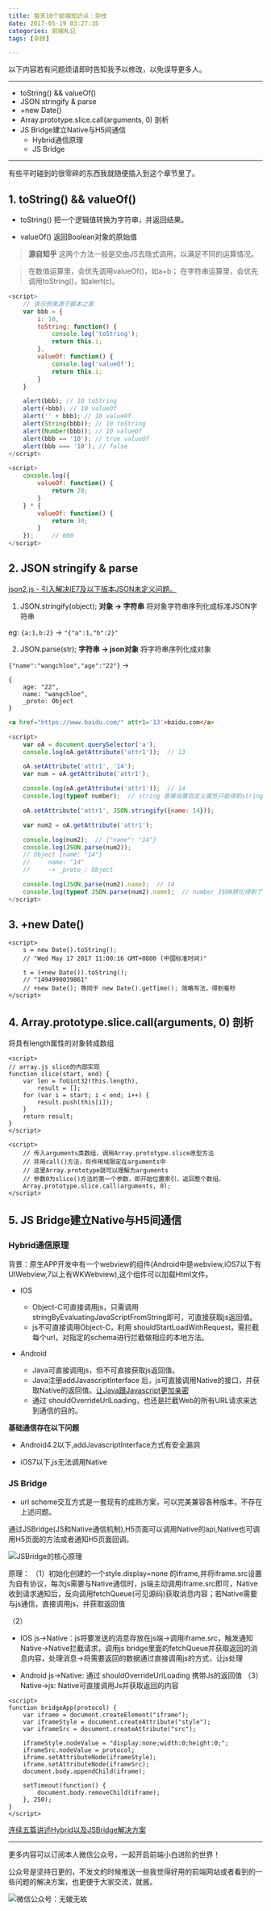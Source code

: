 ```yaml
---
title: 每天10个前端知识点：杂技
date: 2017-05-19 03:27:35
categories: 前端札记
tags: [杂技]

---
```


以下内容若有问题烦请即时告知我予以修改，以免误导更多人。

---

- toString\(\) && valueOf\(\)
- JSON stringify & parse
- +new Date\(\)
- Array.prototype.slice.call\(arguments, 0\) 剖析
- JS Bridge建立Native与H5间通信
    - Hybrid通信原理
    - JS Bridge

<!-- more -->

---

有些平时碰到的很零碎的东西我就随便插入到这个章节里了。

## 1. toString() && valueOf()

- toString() 把一个逻辑值转换为字符串，并返回结果。

- valueOf()  返回Boolean对象的原始值

> **源自知乎**
这两个方法一般是交由JS去隐式调用，以满足不同的运算情况。

> 在数值运算里，会优先调用valueOf()，如a+b；
在字符串运算里，会优先调用toString()，如alert(c)。

``` javascript
<script>
    // 该示例来源于脚本之家
    var bbb = {
        i: 10,
        toString: function() {
            console.log('toString');
            return this.i;
        },
        valueOf: function() {
            console.log('valueOf');
            return this.i;
        }
    }

    alert(bbb); // 10 toString
    alert(+bbb); // 10 valueOf
    alert('' + bbb); // 10 valueOf
    alert(String(bbb)); // 10 toString
    alert(Number(bbb)); // 10 valueOf
    alert(bbb == '10'); // true valueOf
    alert(bbb === '10'); // false
</script>
```

``` javascript
<script>
    console.log({
        valueOf: function() {
            return 20;
        }
    } * {
        valueOf: function() {
            return 30;
        }
    });     // 600
</script>
```

## 2. JSON stringify & parse

[json2.js - 引入解决IE7及以下版本JSON未定义问题。](https://github.com/douglascrockford/JSON-js/blob/master/json2.js)

1. JSON.stringify(object);  **对象 -> 字符串**  将对象字符串序列化成标准JSON字符串

eg: `{a:1,b:2}`  ->  `"{"a":1,"b":2}"`

2. JSON.parse(str);  **字符串 -> json对象**  将字符串序列化成对象

`{"name":"wangchloe","age":"22"}`  ->
```
{
    age: "22",
    name: "wangchloe",
    _proto: Object
}
```

``` html
<a href="https://www.baidu.com/" attr1='13'>baidu.com</a>
```

``` javascript
<script>
    var oA = document.querySelector('a');
    console.log(oA.getAttribute('attr1'));  // 13

    oA.setAttribute('attr1', '14');
    var num = oA.getAttribute('attr1');

    console.log(oA.getAttribute('attr1'));  // 14
    console.log(typeof number);  // string 直接设置自定义属性只能得到string类型

    oA.setAttribute('attr1', JSON.stringify({name: 14}));

    var num2 = oA.getAttribute('attr1');

    console.log(num2);  // {"name": "14"}
    console.log(JSON.parse(num2));
    // Object {name: "14"}
    //     name: "14"
    //     -> _proto_: Object

    console.log(JSON.parse(num2).name);  // 14
    console.log(typeof JSON.parse(num2).name);  // number JSON转化得到了真正类型
</script>
```

## 3. +new Date()
```
<script>
    s = new Date().toString();
    // "Wed May 17 2017 11:00:16 GMT+0800 (中国标准时间)"

    t = (+new Date()).toString();
    // "1494990039861"
    // +new Date(); 等同于 new Date().getTime(); 简略写法，得到毫秒
</script>
```

## 4. Array.prototype.slice.call(arguments, 0) 剖析

将具有length属性的对象转成数组

```
<script>
// array.js slice的内部实现
function slice(start, end) {
    var len = ToUint32(this.length),
        result = [];
    for (var i = start; i < end; i++) {
        result.push(this[i]);
    }
    return result;
}
</script>
```

```
<script>
    // 传入arguments类数组，调用Array.prototype.slice原型方法
    // 并用call()方法，将作用域限定在arguments中
    // 这里Array.prototype就可以理解为arguments
    // 参数0为slice()方法的第一个参数，即开始位置索引，返回整个数组。
    Array.prototype.slice.call(arguments, 0);
</script>
```

## 5. JS Bridge建立Native与H5间通信

### Hybrid通信原理
背景：原生APP开发中有一个webview的组件(Android中是webview,iOS7以下有UIWebview,7以上有WKWebview),这个组件可以加载Html文件。

- IOS
  - Object-C可直接调用js，只需调用stringByEvaluatingJavaScriptFromString即可，可直接获取js返回值。
  - js不可直接调用Object-C，利用 shouldStartLoadWithRequest，需拦截每个url，对指定的schema进行拦截做相应的本地方法。

- Android
  - Java可直接调用js，但不可直接获取js返回值。
  - Java注册addJavascriptInterface 后，js可直接调用Native的接口，并获取Native的返回值。[让Java跟Javascript更加亲密](http://www.alloyteam.com/2013/02/rang-java-gen-javascript-geng-jia-qin-mi/)
  - 通过 shouldOverrideUrlLoading，也还是拦截Web的所有URL请求来达到通信的目的。


**基础通信存在以下问题**

- Android4.2以下,addJavascriptInterface方式有安全漏洞

- iOS7以下,js无法调用Native

### JS Bridge

- url scheme交互方式是一套现有的成熟方案，可以完美兼容各种版本，不存在上述问题。

通过JSBridge(JS和Native通信机制),H5页面可以调用Native的api,Native也可调用H5页面的方法或者通知H5页面回调。

![JSBridge的核心原理](https://dailc.github.io/staticResource/blog/hybrid/jsbridge/img_hybrid_base_jsbridgePrinciple_1.png?_=5931322)

原理：
（1）初始化创建的一个style.display=none 的iframe,并将iframe.src设置为自有协议，每次js需要与Native通信时，js端主动调用iframe.src即可，Native收到请求通知后，反向调用fetchQueue(可见源码)获取消息内容；若Native需要与js通信，直接调用js，并获取返回值

（2）
- IOS
js->Native：js将要发送的消息存放在js端->调用iframe.src，触发通知Native->Native拦截请求，调用js bridge里面的fetchQueue并获取返回的消息内容，处理消息->将需要返回的数据通过直接调用js的方式，让js处理

- Android
js->Native: 通过 shouldOverrideUrlLoading 携带Js的返回值
（3）Native->js: Native可直接调用Js并获取返回的内容


```
<script>
function bridgeApp(protocol) {
    var iframe = document.createElement("iframe");
    var iframeStyle = document.createAttribute("style");
    var iframeSrc = document.createAttribute("src");

    iframeStyle.nodeValue = "display:none;width:0;height:0;";
    iframeSrc.nodeValue = protocol;
    iframe.setAttributeNode(iframeStyle);
    iframe.setAttributeNode(iframeSrc);
    document.body.appendChild(iframe);

    setTimeout(function() {
        document.body.removeChild(iframe);
    }, 250);
}
</script>
```


[连续五篇讲述Hybrid以及JSBridge解决方案](http://www.cnblogs.com/dailc/p/5930231.html)


---

更多内容可以订阅本人微信公众号，一起开启前端小白进阶的世界！

公众号是坚持日更的，不发文的时候推送一些我觉得好用的前端网站或者看到的一些问题的解决方案，也更便于大家交流，就酱。

![微信公众号：无媛无故](http://ww1.sinaimg.cn/large/006tNc79gy1g59sd1aky1j325s0m80xf.jpg)